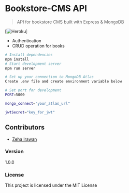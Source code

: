 # Bookstore-CMS API

>API for bookstore CMS built with Express & MongoDB


[![Heroku](https://afternoon-island-76163.herokuapp.com/?app=heroku-badge&root=projects.html)]

* Authentication
* CRUD operation for books


```bash
# Install dependencies
npm install
# Start development server
npm run server

```

```bash
# Set up your connection to MongoDB Atlas
Create .env file and create environment variable below

# Set port for development
PORT=5000

mongo_connect="your_atlas_url"

jwtSecret="key_for_jwt"

```



## Contributors
- [Zeha Irawan](https://github.com/JangkarBumi)

### Version

1.0.0

### License

This project is licensed under the MIT License